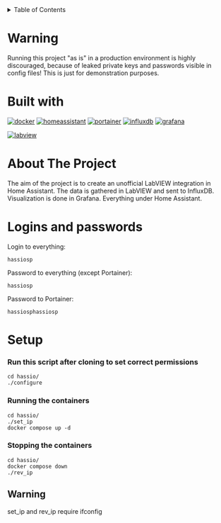 <!-- TABLE OF CONTENTS -->
<details>
  <summary>Table of Contents</summary>
  <ol>
    <li><a href="#warning">Warning</a></li>
    <li><a href="#built-with">Built with</a></li>
    <li><a href="#about-the-project">About The Project</a></li>
    <li><a href="#logins-and-passwords">Logins and passwords</a></li>
    <li><a href="#setup">Setup</a></li>
  </ol>
</details>

<!-- WARNING -->
# Warning
Running this project "as is" in a production environment is highly discouraged, because of leaked private keys and passwords visible in config files! This is just for demonstration purposes.

<!-- BUILT WITH -->
# Built with
[![docker][docker]][docker-url]
[![homeassistant][homeassistant]][homeassistant-url]
[![portainer][portainer]][portainer-url]
[![influxdb][influxdb]][influxdb-url]
[![grafana][grafana]][grafana-url] 

[![labview][labview]][labview-url] 

<!-- ABOUT THE PROJECT -->
# About The Project
The aim of the project is to create an unofficial LabVIEW integration in Home Assistant. The data is gathered in LabVIEW and sent to InfluxDB. Visualization is done in Grafana. Everything under Home Assistant.

<!-- LOGINS AND PASSWORDS -->
# Logins and passwords
Login to everything:
```
hassiosp
```
Password to everything (except Portainer):
```
hassiosp
```
Password to Portainer:
```
hassiosphassiosp
```

<!-- SETUP -->
# Setup
### Run this script after cloning to set correct permissions
```
cd hassio/
./configure 
```
### Running the containers
```
cd hassio/
./set_ip
docker compose up -d 
```
### Stopping the containers
```
cd hassio/
docker compose down 
./rev_ip
```
## Warning
set_ip and rev_ip require ifconfig

<!-- MARKDOWN LINKS & IMAGES -->
[docker]: https://img.shields.io/badge/docker-2496ED?style=for-the-badge&logo=docker&logoColor=FFFFFF
[docker-url]: https://www.docker.com/
[homeassistant]: https://img.shields.io/badge/homeassistant-41BDF5?style=for-the-badge&logo=homeassistant&logoColor=FFFFFF
[homeassistant-url]: https://www.home-assistant.io/
[portainer]: https://img.shields.io/badge/portainer-13BEF9?style=for-the-badge&logo=portainer&logoColor=FFFFFF
[portainer-url]: https://www.portainer.io/
[influxdb]: https://img.shields.io/badge/influxdb-22ADF6?style=for-the-badge&logo=influxdb&logoColor=FFFFFF
[influxdb-url]: https://www.influxdata.com/
[grafana]: https://img.shields.io/badge/grafana-F46800?style=for-the-badge&logo=grafana&logoColor=FFFFFF
[grafana-url]: https://grafana.com/
[labview]: https://img.shields.io/badge/labview-FFDB00?style=for-the-badge&logo=labview&logoColor=000000
[labview-url]: https://www.ni.com/pl-pl/shop/labview.html
